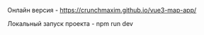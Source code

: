 Онлайн версия - https://crunchmaxim.github.io/vue3-map-app/

Локальный запуск проекта - npm run dev
